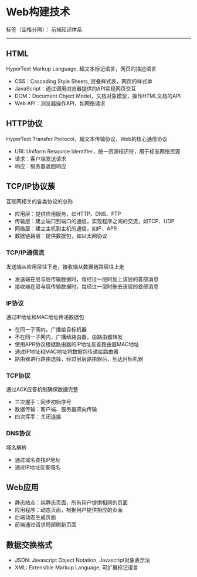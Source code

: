 # Web构建技术

标签（空格分隔）： 前端知识体系

---

## HTML

HyperText Markup Language, 超文本标记语言，网页的描述语言

* CSS：Cascading Style Sheets, 层叠样式表，网页的样式单
* JavaScript：通过调用浏览器提供的API实现网页交互
* DOM：Document Object Model，文档对象模型，操作HTML文档的API
* Web API：浏览器操作API，如网络请求

## HTTP协议

HyperText Transfer Protocol，超文本传输协议，Web的核心通信协议

* URI: Uniform Resource Identifier，统一资源标识符，用于标志网络资源
* 请求：客户端发送请求
* 响应：服务器返回响应

## TCP/IP协议蔟

互联网相关的各类协议的总称

* 应用层：提供应用服务，如HTTP、DNS、FTP
* 传输层：建立端口到端口的通信，实现程序之间的交流，如TCP、UDP
* 网络层：建立主机到主机的通信，如IP、APR
* 数据链路层：提供数据包，如以太网协议

### TCP/IP通信流

发送端从应用层往下走，接收端从数据链路层往上走

* 发送端在层与层传输数据时，每经过一层时加上该层的首部消息
* 接收端在层与层传输数据时，每经过一层时删去该层的首部消息

### IP协议

通过IP地址和MAC地址传递数据包

* 在同一子网内，广播给目标机器
* 不在同一子网内，广播给路由器，由路由器转发
 * 使用APR协议根据路由器的IP地址反查路由器MAC地址
 * 通过IP地址和MAC地址将数据包传递给路由器
 * 路由器进行路由选择，经过层层路由器后，到达目标机器

### TCP协议

通过ACK应答机制确保数据完整

* 三次握手：同步初始序号
* 数据传输：客户端、服务器双向传输
* 四次挥手：关闭连接

### DNS协议

域名解析

* 通过域名查找IP地址
* 通过IP地址反查域名

## Web应用

* 静态站点：纯静态页面，所有用户提供相同的页面
* 应用程序：动态页面，根据用户提供相应的页面
 * 后端动态生成页面
 * 前端通过请求局部刷新页面

## 数据交换格式

* JSON: Javascript Object Notation, Javascript对象表示法
* XML: Extensible Markup Language, 可扩展标记语言
